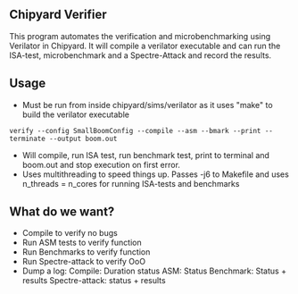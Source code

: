 ## Chipyard Verifier
This program automates the verification and microbenchmarking using Verilator
in Chipyard. It will compile a verilator executable and can run the ISA-test,
microbenchmark and a Spectre-Attack and record the results.

## Usage
- Must be run from inside chipyard/sims/verilator as it uses "make" to build the
verilator executable
```
verify --config SmallBoomConfig --compile --asm --bmark --print --terminate --output boom.out
```
- Will compile, run ISA test, run benchmark test, print to terminal and boom.out
and stop execution on first error. 
- Uses multithreading to speed things up. Passes -j6 to Makefile and uses
  n\_threads = n\_cores for running ISA-tests and benchmarks


## What do we want?
- Compile to verify no bugs
- Run ASM tests to verify function
- Run Benchmarks to verify function
- Run Spectre-attack to verify OoO
- Dump a log:
Compile: Duration status
ASM: Status
Benchmark: Status + results
Spectre-attack: status + results


